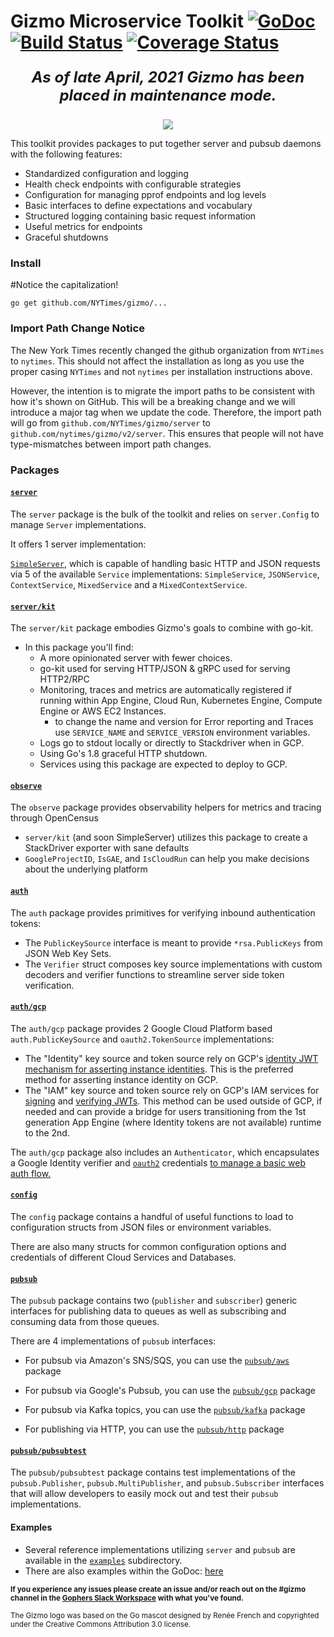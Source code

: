 # Gizmo Microservice Toolkit [![GoDoc](https://godoc.org/github.com/NYTimes/gizmo?status.svg)](https://godoc.org/github.com/NYTimes/gizmo) [![Build Status](https://travis-ci.org/nytimes/gizmo.svg?branch=master)](https://travis-ci.org/nytimes/gizmo) [![Coverage Status](https://coveralls.io/repos/nytimes/gizmo/badge.svg?branch=master&service=github)](https://coveralls.io/github/nytimes/gizmo?branch=master)

<p align="center" style="font-size:x-large;">
  <B><I>As of late April, 2021 Gizmo has been placed in maintenance mode.</I></B>
</p>

<p align="center">
  <img src="http://graphics8.nytimes.com/images/blogs/open/2015/gizmo.png"/>
</p>

This toolkit provides packages to put together server and pubsub daemons with the following features:

* Standardized configuration and logging
* Health check endpoints with configurable strategies  
* Configuration for managing pprof endpoints and log levels
* Basic interfaces to define expectations and vocabulary
* Structured logging containing basic request information   
* Useful metrics for endpoints
* Graceful shutdowns


### Install   
#Notice the capitalization!

`go get github.com/NYTimes/gizmo/...`

### Import Path Change Notice
The New York Times recently changed the github organization from `NYTimes` to `nytimes`. This should not affect the installation as long as you use the proper casing `NYTimes` and not `nytimes` per installation instructions above.

However, the intention is to migrate the import paths to be consistent with how it's shown on GitHub. This will be a breaking change and we will introduce a major tag when we update the code. Therefore, the import path will go from `github.com/NYTimes/gizmo/server` to `github.com/nytimes/gizmo/v2/server`. This ensures that people will not have type-mismatches between import path changes.

### Packages

#### [`server`](https://godoc.org/github.com/NYTimes/gizmo/server)

The `server` package is the bulk of the toolkit and relies on `server.Config` to manage `Server` implementations.

It offers 1 server implementation:

[`SimpleServer`](https://godoc.org/github.com/NYTimes/gizmo/server#SimpleServer), which is capable of handling basic HTTP and JSON requests via 5 of the available `Service` implementations: `SimpleService`, `JSONService`, `ContextService`, `MixedService` and a `MixedContextService`.

#### [`server/kit`](https://godoc.org/github.com/NYTimes/gizmo/server/kit)

The `server/kit` package embodies Gizmo's goals to combine with go-kit.

* In this package you'll find:
    * A more opinionated server with fewer choices.
    * go-kit used for serving HTTP/JSON & gRPC used for serving HTTP2/RPC
    * Monitoring, traces and metrics are automatically registered if running within App Engine, Cloud Run, Kubernetes Engine, Compute Engine or AWS EC2 Instances.
        * to change the name and version for Error reporting and Traces use `SERVICE_NAME` and `SERVICE_VERSION` environment variables.
    * Logs go to stdout locally or directly to Stackdriver when in GCP.
    * Using Go's 1.8 graceful HTTP shutdown.
    * Services using this package are expected to deploy to GCP.


#### [`observe`](https://godoc.org/github.com/NYTimes/gizmo/observe)

The `observe` package provides observability helpers for metrics and tracing through OpenCensus

* `server/kit` (and soon SimpleServer) utilizes this package to create a StackDriver exporter with sane defaults
* `GoogleProjectID`, `IsGAE`, and `IsCloudRun` can help you make decisions about the underlying platform

#### [`auth`](https://godoc.org/github.com/NYTimes/gizmo/auth)

The `auth` package provides primitives for verifying inbound authentication tokens:

* The `PublicKeySource` interface is meant to provide `*rsa.PublicKeys` from JSON Web Key Sets.
* The `Verifier` struct composes key source implementations with custom decoders and verifier functions to streamline server side token verification.

#### [`auth/gcp`](https://godoc.org/github.com/NYTimes/gizmo/auth/gcp)

The `auth/gcp` package provides 2 Google Cloud Platform based `auth.PublicKeySource` and `oauth2.TokenSource` implementations:

* The "Identity" key source and token source rely on GCP's [identity JWT mechanism for asserting instance identities](https://cloud.google.com/compute/docs/instances/verifying-instance-identity). This is the preferred method for asserting instance identity on GCP.
* The "IAM" key source and token source rely on GCP's IAM services for [signing](https://cloud.google.com/iam/reference/rest/v1/projects.serviceAccounts/signJwt) and [verifying JWTs](https://cloud.google.com/iam/reference/rest/v1/projects.serviceAccounts.keys/get). This method can be used outside of GCP, if needed and can provide a bridge for users transitioning from the 1st generation App Engine (where Identity tokens are not available) runtime to the 2nd.

The `auth/gcp` package also includes an `Authenticator`, which encapsulates a Google Identity verifier and [`oauth2`](https://godoc.org/golang.org/x/oauth2) credentials [to manage a basic web auth flow.](https://developers.google.com/identity/sign-in/web/backend-auth#verify-the-integrity-of-the-id-token)


#### [`config`](https://godoc.org/github.com/NYTimes/gizmo/config)

The `config` package contains a handful of useful functions to load to configuration structs from JSON files or environment variables.

There are also many structs for common configuration options and credentials of different Cloud Services and Databases.

#### [`pubsub`](https://godoc.org/github.com/NYTimes/gizmo/pubsub)

The `pubsub` package contains two (`publisher` and `subscriber`) generic interfaces for publishing data to queues as well as subscribing and consuming data from those queues.

There are 4 implementations of `pubsub` interfaces:

* For pubsub via Amazon's SNS/SQS, you can use the [`pubsub/aws`](https://godoc.org/github.com/NYTimes/gizmo/pubsub/aws) package

* For pubsub via Google's Pubsub, you can use the [`pubsub/gcp`](https://godoc.org/github.com/NYTimes/gizmo/pubsub/gcp) package

* For pubsub via Kafka topics, you can use the [`pubsub/kafka`](https://godoc.org/github.com/NYTimes/gizmo/pubsub/kafka) package

* For publishing via HTTP, you can use the [`pubsub/http`](https://godoc.org/github.com/NYTimes/gizmo/pubsub/http) package


#### [`pubsub/pubsubtest`](https://godoc.org/github.com/NYTimes/gizmo/pubsub/pubsubtest)

The `pubsub/pubsubtest` package contains test implementations of the `pubsub.Publisher`, `pubsub.MultiPublisher`, and `pubsub.Subscriber` interfaces that will allow developers to easily mock out and test their `pubsub` implementations.

#### Examples

* Several reference implementations utilizing `server` and `pubsub` are available in the [`examples`](https://github.com/NYTimes/gizmo/tree/master/examples) subdirectory.
* There are also examples within the GoDoc: [here](https://godoc.org/github.com/NYTimes/gizmo/examples)

<sub><strong>If you experience any issues please create an issue and/or reach out on the #gizmo channel in the [Gophers Slack Workspace](https://invite.slack.golangbridge.org) with what you've found.</strong></sub>

<sub>The Gizmo logo was based on the Go mascot designed by Renée French and copyrighted under the Creative Commons Attribution 3.0 license.</sub>
